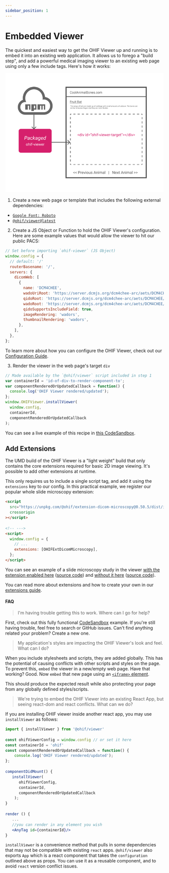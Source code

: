 ```yaml
---
sidebar_position: 1
---
```

# Embedded Viewer

The quickest and easiest way to get the OHIF Viewer up and running is to embed
it into an existing web application. It allows us to forego a "build step", and
add a powerful medical imaging viewer to an existing web page using only a few
include tags. Here's how it works:



![embeddedViewer](../../assets/img/embedded-viewer-diagram.png)




1. Create a new web page or template that includes the following external
   dependencies:

<ul>
  <li>
    <a href="https://fonts.googleapis.com/css?family=Roboto:100,300,400,500,700&display=swap">
      <code>Google Font: Roboto</code>
    </a>
  </li>
  <li>
    <a href="https://unpkg.com/@ohif/viewer">
      <code>@ohif/viewer@latest</code>
    </a>
  </li>
</ul>

<ol start="2">
  <li>Create a JS Object or Function to hold the OHIF Viewer's configuration. Here are some
   example values that would allow the viewer to hit our public PACS:</li>
</ol>

```js
// Set before importing `ohif-viewer` (JS Object)
window.config = {
  // default: '/'
  routerBasename: '/',
  servers: {
    dicomWeb: [
      {
        name: 'DCM4CHEE',
        wadoUriRoot: 'https://server.dcmjs.org/dcm4chee-arc/aets/DCM4CHEE/wado',
        qidoRoot: 'https://server.dcmjs.org/dcm4chee-arc/aets/DCM4CHEE/rs',
        wadoRoot: 'https://server.dcmjs.org/dcm4chee-arc/aets/DCM4CHEE/rs',
        qidoSupportsIncludeField: true,
        imageRendering: 'wadors',
        thumbnailRendering: 'wadors',
      },
    ],
  },
};
```

To learn more about how you can configure the OHIF Viewer, check out our
[Configuration Guide](../../configuring/index.md).

<ol start="3"><li>
  Render the viewer in the web page's target <code>div</code>
</li></ol>

```js
// Made available by the `@ohif/viewer` script included in step 1
var containerId = 'id-of-div-to-render-component-to';
var componentRenderedOrUpdatedCallback = function() {
  console.log('OHIF Viewer rendered/updated');
};
window.OHIFViewer.installViewer(
  window.config,
  containerId,
  componentRenderedOrUpdatedCallback
);
```

You can see a live example of this recipe in [this CodeSandbox][code-sandbox].

## Add Extensions

The UMD build of the OHIF Viewer is a "light weight" build that only contains
the core extensions required for basic 2D image viewing. It's possible to add
other extensions at runtime.

This only requires us to include a single script tag, and add it using the
`extensions` key to our config. In this practical example, we register our
popular whole slide microscopy extension:

```html
<script
  src="https://unpkg.com/@ohif/extension-dicom-microscopy@0.50.5/dist/index.umd.js"
  crossorigin
></script>

<!-- --->
<script>
  window.config = {
    // ...
    extensions: [OHIFExtDicomMicroscopy],
  };
</script>
```

You can see an example of a slide microscopy study in the viewer [with the
extension enabled here][whole-slide-ext-demo] ([source code][ext-code-sandbox])
and [without it here][whole-slide-base-demo] ([source code][code-sandbox]).

You can read more about extensions and how to create your own in our
[extensions guide](/extensions/index.md).

#### FAQ

> I'm having trouble getting this to work. Where can I go for help?

First, check out this fully functional [CodeSandbox][code-sandbox] example. If
you're still having trouble, feel free to search or GitHub issues. Can't find
anything related your problem? Create a new one.

> My application's styles are impacting the OHIF Viewer's look and feel. What
> can I do?

When you include stylesheets and scripts, they are added globally. This has the
potential of causing conflicts with other scripts and styles on the page. To
prevent this, `embed` the viewer in a new/empty web page. Have that working?
Good. Now `embed` that new page using an
[`<iframe>` element](https://developer.mozilla.org/en-US/docs/Web/HTML/Element/iframe).

This should produce the expected result while also protecting your page from any
globally defined styles/scripts.

> We're trying to embed the OHIF Viewer into an existing React App, but seeing
> react-dom and react conflicts. What can we do?

If you are installing OHIF viewer inside another react app, you may use `installViewer` as follows:
```jsx
import { installViewer } from '@ohif/viewer'

const ohifViewerConfig = window.config // or set it here
const containerId = 'ohif'
const componentRenderedOrUpdatedCallback = function() {
    console.log('OHIF Viewer rendered/updated');
};

componentDidMount() {
   installViewer(
      ohifViewerConfig,
      containerId,
      componentRenderedOrUpdatedCallback
    );
}

render () {
   ...
   //you can render in any element you wish
   <AnyTag id={containerId}/>
}

```

`installViewer` is a convenience method that pulls in some dependencies that may
not be compatible with existing `react` apps. `@ohif/viewer` also exports `App`
which is a react component that takes the `configuration` outlined above as
props. You can use it as a reusable component, and to avoid `react` version
conflict issues.


<!--
  LINKS
  -->

<!-- prettier-ignore-start -->
[code-sandbox]: https://codesandbox.io/s/viewer-script-tag-tprch
[whole-slide-base-demo]: https://tprch.csb.app/viewer/1.2.392.200140.2.1.1.1.2.799008771.2020.1519719354.757
[ext-code-sandbox]: https://codesandbox.io/s/viewer-script-tag-microscopy-extension-44unk
[whole-slide-ext-demo]: https://44unk.csb.app/viewer/1.2.392.200140.2.1.1.1.2.799008771.2448.1519719572.518
<!-- prettier-ignore-end -->
